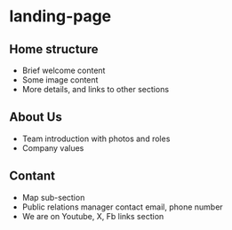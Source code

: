 # landing-page

## Home structure
- Brief welcome content
- Some image content
- More details, and links to other sections

## About Us
- Team introduction with photos and roles
- Company values

## Contant
- Map sub-section
- Public relations manager contact email, phone number
- We are on Youtube, X, Fb links section
